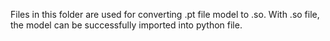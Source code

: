 Files in this folder are used for converting .pt file model to .so. With .so file, the model can be successfully imported into python file. 
